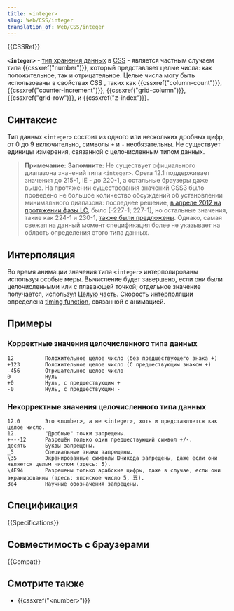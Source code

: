 ```yaml
---
title: <integer>
slug: Web/CSS/integer
translation_of: Web/CSS/integer
---
```

{{CSSRef}}

**`<integer>`** - [тип хранения данных](/ru/docs/Web/CSS/CSS_Types) в [CSS](/ru/docs/Web/CSS) - является частным случаем типа {{cssxref("number")}}, который представляет целые числа: как положительное, так и отрицательное. Целые числа могу быть использованы в свойствах CSS , таких как {{cssxref("column-count")}}, {{cssxref("counter-increment")}}, {{cssxref("grid-column")}}, {{cssxref("grid-row")}}, и {{cssxref("z-index")}}.

## Синтаксис

Тип данных `<integer>` состоит из одного или нескольких дробных цифр, от 0 до 9 включительно, символы `+` и `-` необязательны. Не существует единицы измерения, связанной с целочисленным типом данных.

> **Примечание:** **Запомните:** Не существует официального диапазона значений типа `<integer>`. Opera 12.1 поддерживает значения до 215-1, IE - до 220-1, а остальные браузеры даже выше. На протяжении существования значений CSS3 было проведено не большое количество обсуждений об установлении минимального диапазона: последнее решение, [в апреле 2012 на протяжении фазы LC](http://lists.w3.org/Archives/Public/www-style/2012Apr/0633.html), было \[-227-1; 227-1], но остальные значения, такие как 224-1 и 230-1, [также были предложены](http://lists.w3.org/Archives/Public/www-style/2012Apr/0530.html). Однако, самая свежая на данный момент спецификация более не указывает на область определения этого типа данных.

## Интерполяция

Во время анимации значения типа `<integer>` интерполированы используя особые меры. Вычисление будет завершено, если они были целочисленными или с плавающей точкой; отдельное значение получается, используя [Целую часть](https://ru.wikipedia.org/wiki/Целая_часть). Скорость интерполяции определена [timing function](/ru/docs/Web/CSS/single-transition-timing-function), связанной с анимацией.

## Примеры

### Корректные значения целочисленного типа данных

    12          Положительное целое число (без предшествующего знака +)
    +123        Положительное целое число (С предшествующим знаком +)
    -456        Отрицательное целое число
    0           Нуль
    +0          Нуль, с предшествующим +
    -0          Нуль, с предшествующим -

### Некорректные значения целочисленного типа данных

```plain example-bad
12.0        Это <number>, а не <integer>, хоть и представляется как целое число.
12.         "Дробные" точки запрещены.
+---12      Разрешён только один предшествующий символ +/-.
десять      Буквы запрещены.
_5          Специальные знаки запрещены.
\35         Экранированные символы Юникода запрещены, даже если они являются целым числом (здесь: 5).
\4E94       Разрешены только арабские цифры, даже в случае, если они экранированны (здесь: японское число 5, 五).
3e4         Научные обозначения запрещены.
```

## Спецификация

{{Specifications}}

## Совместимость с браузерами

{{Compat}}

## Смотрите также

- {{cssxref("&lt;number&gt;")}}
